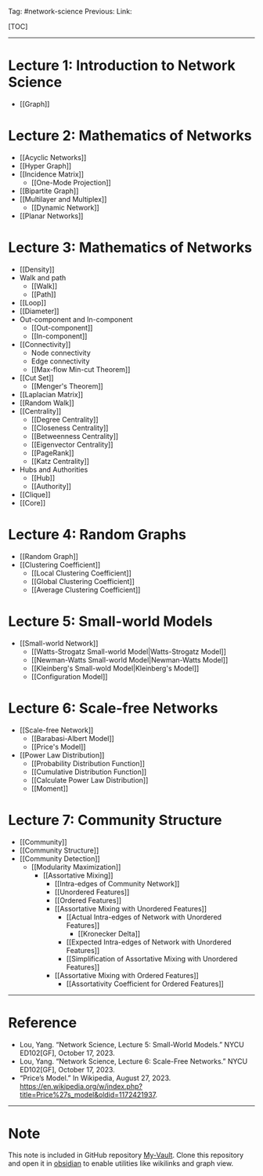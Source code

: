 Tag: #network-science 
Previous: 
Link: 

[TOC]

---

# Lecture 1: Introduction to Network Science

- [[Graph]]

# Lecture 2: Mathematics of Networks

- [[Acyclic Networks]]
- [[Hyper Graph]]
- [[Incidence Matrix]]
	- [[One-Mode Projection]]
- [[Bipartite Graph]]
- [[Multilayer and Multiplex]]
	- [[Dynamic Network]]
- [[Planar Networks]]

# Lecture 3: Mathematics of Networks

- [[Density]]
- Walk and path
	- [[Walk]]
	- [[Path]]
- [[Loop]]
- [[Diameter]]
- Out-component and In-component
	- [[Out-component]]
	- [[In-component]]
- [[Connectivity]]
	- Node connectivity
	- Edge connectivity
	- [[Max-flow Min-cut Theorem]]
- [[Cut Set]]
	- [[Menger's Theorem]]
- [[Laplacian Matrix]]
- [[Random Walk]]
- [[Centrality]]
	- [[Degree Centrality]]
	- [[Closeness Centrality]]
	- [[Betweenness Centrality]]
	- [[Eigenvector Centrality]]
	- [[PageRank]]
	- [[Katz Centrality]]
- Hubs and Authorities
	- [[Hub]]
	- [[Authority]]
- [[Clique]]
- [[Core]]

# Lecture 4: Random Graphs

- [[Random Graph]]
- [[Clustering Coefficient]]
	- [[Local Clustering Coefficient]]
	- [[Global Clustering Coefficient]]
	- [[Average Clustering Coefficient]]

# Lecture 5: Small-world Models

- [[Small-world Network]]
	- [[Watts-Strogatz Small-world Model|Watts-Strogatz Model]]
	- [[Newman-Watts Small-world Model|Newman-Watts Model]]
	- [[Kleinberg's Small-wold Model|Kleinberg's Model]]
	- [[Configuration Model]]

# Lecture 6: Scale-free Networks

- [[Scale-free Network]]
	- [[Barabasi-Albert Model]]
	- [[Price's Model]]
- [[Power Law Distribution]]
	- [[Probability Distribution Function]]
	- [[Cumulative Distribution Function]]
	- [[Calculate Power Law Distribution]]
	- [[Moment]]

# Lecture 7: Community Structure

- [[Community]]
- [[Community Structure]]
- [[Community Detection]]
	- [[Modularity Maximization]]
		- [[Assortative Mixing]]
			- [[Intra-edges of Community Network]]
			- [[Unordered Features]]
			- [[Ordered Features]]
			- [[Assortative Mixing with Unordered Features]]
				- [[Actual Intra-edges of Network with Unordered Features]]
					- [[Kronecker Delta]]
				- [[Expected Intra-edges of Network with Unordered Features]]
				- [[Simplification of Assortative Mixing with Unordered Features]]
			- [[Assortative Mixing with Ordered Features]]
				- [[Assortativity Coefficient for Ordered Features]]

---

# Reference

- Lou, Yang. “Network Science, Lecture 5: Small-World Models.” NYCU ED102[GF], October 17, 2023.
- Lou, Yang. “Network Science, Lecture 6: Scale-Free Networks.” NYCU ED102[GF], October 17, 2023.
- “Price’s Model.” In Wikipedia, August 27, 2023. https://en.wikipedia.org/w/index.php?title=Price%27s_model&oldid=1172421937.

---

# Note

This note is included in GitHub repository [My-Vault](https://github.com/LittleD3092/My-Vault.git). Clone this repository and open it in [obsidian](https://obsidian.md/) to enable utilities like wikilinks and graph view.
